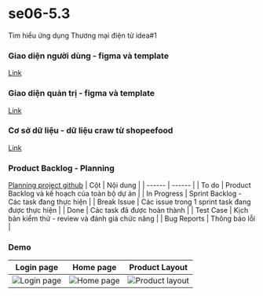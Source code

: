 # se06-5.3
Tìm hiểu ứng dụng Thương mại điện tử idea#1
### Giao diện người dùng - figma và template
[Link](https://github.com/software-engineer-hus/se06-5.3/blob/main/document/figma.md)
### Giao diện quản trị - figma và template
[Link](https://github.com/software-engineer-hus/se06-5.3/blob/main/document/dashboard-figma.md)
### Cơ sở dữ liệu - dữ liệu craw từ shopeefood 
[Link](https://github.com/software-engineer-hus/se06-5.3/blob/main/document/database.md)
### Product Backlog - Planning
[Planning project github](https://github.com/software-engineer-hus/se06-5.3/projects/1)
| Cột | Nội dung |
| ------ | ------ |
| To do | Product Backlog và kế hoạch của toàn bộ dự án |
| In Progress | Sprint Backlog - Các task đang thực hiện |
| Break Issue | Các issue trong 1 sprint task đang được thực hiện |
| Done | Các task đã được hoàn thành |
| Test Case | Kịch bản kiểm thử - review và đánh giá chức năng  |
| Bug Reports | Thông báo lỗi |

### Demo
| Login page    | Home page    | Product Layout |
|------------|-------------|-------------|
| ![Login page](https://bukethuy.s3.ap-southeast-1.amazonaws.com/se06-1.jpg "Login page") | ![Home page](https://bukethuy.s3.ap-southeast-1.amazonaws.com/se06-2.jpg "Home page")|![Product layout](https://bukethuy.s3.ap-southeast-1.amazonaws.com/se06-3.jpg "Product layout") |
